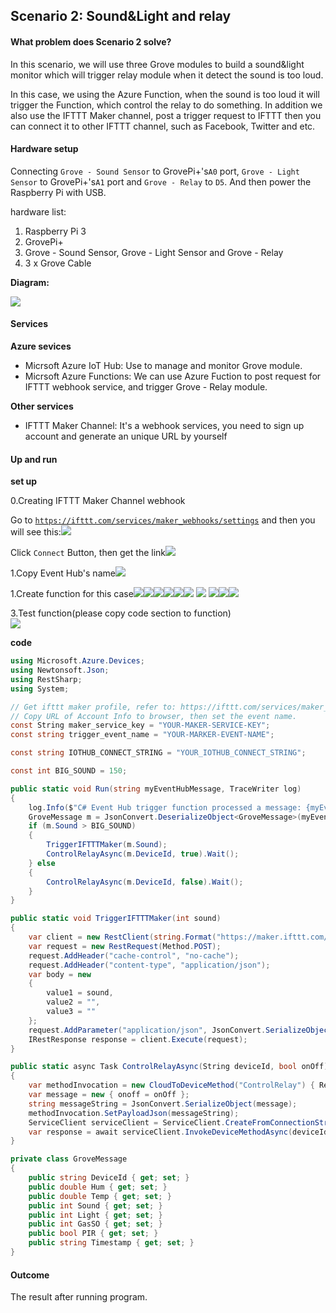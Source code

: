 ## Scenario 2: Sound&Light and relay

#### What problem does Scenario 2 solve?

In this scenario, we will use three Grove modules to build a sound&light monitor which will trigger relay module when it detect the sound is too loud.

In this case, we using the Azure Function, when the sound is too loud it will trigger the Function, which control the relay to do something. In addition we also use the IFTTT Maker channel, post a trigger request to IFTTT then you can connect it to other IFTTT channel, such as Facebook, Twitter and etc.

#### Hardware setup

Connecting `Grove - Sound Sensor` to GrovePi+'s`A0` port, `Grove - Light Sensor` to GrovePi+'s`A1` port and `Grove - Relay` to `D5`. And then power the Raspberry Pi with USB.

hardware list:

1. Raspberry Pi 3
2. GrovePi+
3. Grove - Sound Sensor, Grove - Light Sensor and Grove - Relay
4. 3 x Grove Cable

**Diagram:**

![](/assets/sound-light-azure.png)

#### Services

**Azure sevices**

* Micrsoft Azure IoT Hub: Use to manage and monitor Grove module.
* Micrsoft Azure Functions: We can use Azure Fuction to post request for IFTTT webhook service, and trigger Grove - Relay module.

**Other services**

* IFTTT Maker Channel: It's a webhook services, you need to sign up account and generate an unique URL by yourself

#### Up and run

**set up**

0.Creating IFTTT Maker Channel webhook

Go to [`https://ifttt.com/services/maker_webhooks/settings`](https://ifttt.com/services/maker_webhooks/settings) and then you will see this:![](/assets/ifttt-webhook-page.png)

Click `Connect` Button, then get the link![](/assets/ifttt-webhook-finish.png)

1.Copy Event Hub's name![](/assets/event-hub-ifttt.png)

1.Create function for this case![](/assets/create-function-for-ifttt.png)![](/assets/create-function-for-ifttt.png)![](/assets/create-function-for-ifttt.png)![](/assets/create-function-for-ifttt.png)![](/assets/create-function-for-ifttt.png)![](/assets/new-eventhub-trigger.png)  ![](/assets/new-name.png)    ![](/assets/function-coding.png)![](/assets/sound-light-relay-function-project-json.png)![](/assets/sound-light-relay-function-succeeded.png)

3.Test function\(please copy code section to function\)  
![](/assets/sound-light-ifttt.png)

**code**

```csharp
using Microsoft.Azure.Devices;
using Newtonsoft.Json;
using RestSharp;
using System;

// Get ifttt maker profile, refer to: https://ifttt.com/services/maker_webhooks/settings
// Copy URL of Account Info to browser, then set the event name.
const String maker_service_key = "YOUR-MAKER-SERVICE-KEY";
const string trigger_event_name = "YOUR-MARKER-EVENT-NAME";

const string IOTHUB_CONNECT_STRING = "YOUR_IOTHUB_CONNECT_STRING";

const int BIG_SOUND = 150;

public static void Run(string myEventHubMessage, TraceWriter log)
{
    log.Info($"C# Event Hub trigger function processed a message: {myEventHubMessage}");
    GroveMessage m = JsonConvert.DeserializeObject<GroveMessage>(myEventHubMessage);
    if (m.Sound > BIG_SOUND)
    {
        TriggerIFTTTMaker(m.Sound);
        ControlRelayAsync(m.DeviceId, true).Wait();
    } else
    {
        ControlRelayAsync(m.DeviceId, false).Wait();
    }
}

public static void TriggerIFTTTMaker(int sound)
{
    var client = new RestClient(string.Format("https://maker.ifttt.com/trigger/{0}/with/key/{1}", trigger_event_name, maker_service_key));
    var request = new RestRequest(Method.POST);
    request.AddHeader("cache-control", "no-cache");
    request.AddHeader("content-type", "application/json");
    var body = new
    {
        value1 = sound,
        value2 = "",
        value3 = ""
    };
    request.AddParameter("application/json", JsonConvert.SerializeObject(body), ParameterType.RequestBody);
    IRestResponse response = client.Execute(request);
}

public static async Task ControlRelayAsync(String deviceId, bool onOff)
{
    var methodInvocation = new CloudToDeviceMethod("ControlRelay") { ResponseTimeout = TimeSpan.FromSeconds(30) };
    var message = new { onoff = onOff };
    string messageString = JsonConvert.SerializeObject(message);
    methodInvocation.SetPayloadJson(messageString);
    ServiceClient serviceClient = ServiceClient.CreateFromConnectionString(IOTHUB_CONNECT_STRING);
    var response = await serviceClient.InvokeDeviceMethodAsync(deviceId, methodInvocation);
}

private class GroveMessage
{
    public string DeviceId { get; set; }
    public double Hum { get; set; }
    public double Temp { get; set; }
    public int Sound { get; set; }
    public int Light { get; set; }
    public int GasSO { get; set; }
    public bool PIR { get; set; }
    public string Timestamp { get; set; }
}
```

#### Outcome

The result after running program.

